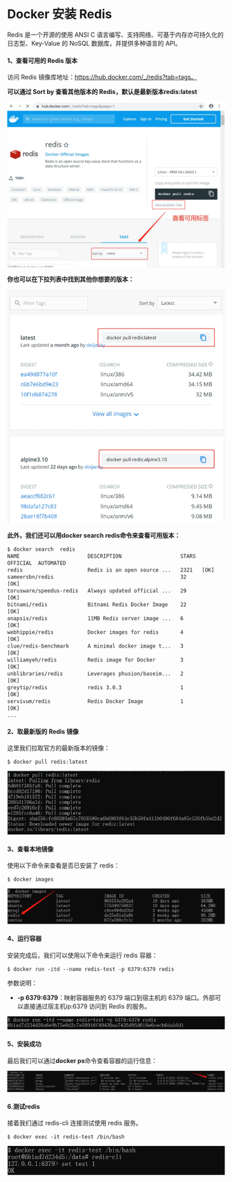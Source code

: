 # Docker 安装 Redis

Redis 是一个开源的使用 ANSI C 语言编写、支持网络、可基于内存亦可持久化的日志型、Key-Value 的 NoSQL 数据库，并提供多种语言的 API。

#### 1、查看可用的 Redis 版本

访问 Redis 镜像库地址：https://hub.docker.com/_/redis?tab=tags。

**可以通过 Sort by 查看其他版本的 Redis，默认是最新版本redis:latest**

![](images\1.webp)

 **你也可以在下拉列表中找到其他你想要的版本：** 

![](images\2.webp)

 **此外，我们还可以用docker search redis命令来查看可用版本：** 

```
$ docker search  redis
NAME                      DESCRIPTION                   STARS  OFFICIAL  AUTOMATED
redis                     Redis is an open source ...   2321   [OK]       
sameersbn/redis                                         32                   [OK]
torusware/speedus-redis   Always updated official ...   29             [OK]
bitnami/redis             Bitnami Redis Docker Image    22                   [OK]
anapsix/redis             11MB Redis server image ...   6                    [OK]
webhippie/redis           Docker images for redis       4                    [OK]
clue/redis-benchmark      A minimal docker image t...   3                    [OK]
williamyeh/redis          Redis image for Docker        3                    [OK]
unblibraries/redis        Leverages phusion/baseim...   2                    [OK]
greytip/redis             redis 3.0.3                   1                    [OK]
servivum/redis            Redis Docker Image            1                    [OK]
...
```

#### 2、取最新版的 Redis 镜像

这里我们拉取官方的最新版本的镜像：

```
$ docker pull redis:latest
```

![](images\3.webp)

#### 3、查看本地镜像

使用以下命令来查看是否已安装了 redis：

```
$ docker images
```

![](images\4.webp)

#### 4、运行容器

安装完成后，我们可以使用以下命令来运行 redis 容器：

```
$ docker run -itd --name redis-test -p 6379:6379 redis
```

参数说明：

- **-p 6379:6379**：映射容器服务的 6379 端口到宿主机的 6379 端口。外部可以直接通过宿主机ip:6379 访问到 Redis 的服务。

![](images\5.webp)

#### 5、安装成功

最后我们可以通过**docker ps**命令查看容器的运行信息：

![](images\6.webp)

#### 6.测试redis

接着我们通过 redis-cli 连接测试使用 redis 服务。

```
$ docker exec -it redis-test /bin/bash
```

![](images\7.webp)